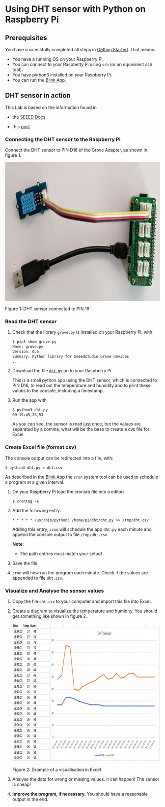 # Using DHT sensor with Python on Raspberry Pi

## Prerequisites

You have successfully completed all steps in [Getting Started](../../introduction/raspberry/README.md#install-and-deploy-your-own-app-as-a-service). That means: 

- You have a running OS on your Raspberry Pi.
- You can connect to your Raspbetty Pi using `ssh` (or an equivalent ssh tool).
- You have python3 installed on your Raspberry Pi.
- You can run the [Blink App](../../introduction/raspberry/blink/README.md).

## DHT sensor in action

This Lab is based on the information found in

- the [SEEED Docs](https://github.com/Seeed-Studio/grove.py/tree/master/doc#temperature--humidity-sensordht11)

- this [post](https://www.deviceplus.com/raspberry-pi/lets-build-mobile-gadget-using-compact-raspberry-pi-zero-build-environment-check-device-using-grove-sensor/)

### Connecting the DHT sensor to the Raspberry Pi

Connect the DHT sensor to PIN D16 of the Grove Adapter, as shown in figure 1.

<img src="../../docs/raspberry-dht.jpg" width="900" height="450">

Figure 1: DHT sensor connected to PIN 16

### Read the DHT sensor

1. Check that the library `grove.py` is installed on your Raspberry Pi, with:

    ```shell
    $ pip3 show grove.py
    Name: grove.py
    Version: 0.6
    Summary: Python library for Seeedstudio Grove devices
    ...
    ```

2. Download the file [`dht.py`](dht.py) on to your Raspberry Pi.

   This is a small python app using the DHT sensor, which is connected to PIN D16, to read out the temperature and humidity and to print  these values to the console, including a timestamp. 

3. Run the app with

   ```shell
   $ python3 dht.py
   09:19:45,25,53
   ```

   As you can see, the sensor is read just once, but the values are separated by a comma, what will be the base to create a cvs file for Excel.

### Create Excel file (format csv)

The console output can be redirected into a file, with:

```shell
$ python3 dht.py > dht.csv
```

As described in the [Blink App](../../introduction/raspberry/blink/README.md) the `cron` system tool can be used to schedule a program at a given interval. 

1. On your Raspberry Pi load the crontab file into a editor:

   ```shell
   $ crontag -e
   ```

2. Add the following entry:

   ```shell
   * * * * * /usr/bin/python3 /home/pi/dht/dht.py >> /tmp/dht.csv 
   ```

   Adding this entry, `cron` will schedule the app `dht.py` each minute and append the console output to file `/tmp/dht.csv`.

   **Note**: 

   - The path entries must match your setuo!

3. Save the file

4. `cron` will now run the program each minute. Check if the values are appended to file `dht.csv`.

### Visualize and Analyse the sensor values

1. Copy the file `dht.csv` to your computer and import this file into Excel. 

2. Create a diagram to visualize the temperature and humidity. You should get something like shown in figure 2.

   <img src="../../docs/excel.png" width="900" height="450">

   Figure 2: Example of a visualisation in Excel

3. Analyse the data for wrong or missing values. It can happen! The sensor is cheap!

4. **Improve the program, if necessary.** You should have a reasonable output in the end.